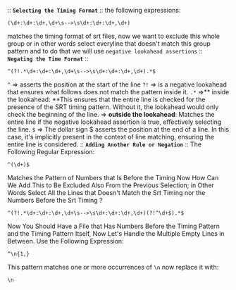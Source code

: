 :: __`Selecting the Timing Format`__ ::
the following expressions: 
```plaintext
(\d+:\d+:\d+,\d+\s-->\s\d+:\d+:\d+,\d+)
```
matches the timing format of srt files, now we want to exclude this whole group or in other words select everyline that doesn't match this group pattern and to do that we will use `negative lookahead assertions` 
:: __`Negating the Time Format`__ ::
```plaintext
^(?!.*\d+:\d+:\d+,\d+\s-->\s\d+:\d+:\d+,\d+).*$
```
`^` => asserts the position at the start of the line
`?!` => is a negative lookahead that ensures what follows does not match the pattern inside it.
`.*` =>** inside the lookahead: **This ensures that the entire line is checked for the presence of the SRT timing pattern. Without it, the lookahead would only check the beginning of the line.
=> **outside the lookahead**: Matches the entire line if the negative lookahead assertion is true, effectively selecting the line.
`$` => The dollar sign $ asserts the position at the end of a line. In this case, it's implicitly present in the context of line matching, ensuring the entire line is considered.
:: __`Adding Another Rule or Negation`__ ::
The Following Regular Expression: 
```plaintext
^(\d+)$
```
Matches the Pattern of Numbers that Is Before the Timing Now How Can We Add This to Be Excluded Also From the Previous Selection; in Other Words Select All the Lines that Doesn't Match the Srt Timing nor the Numbers Before the Srt Timing ? 
```plaintext
^(?!.*\d+:\d+:\d+,\d+\s-->\s\d+:\d+:\d+,\d+)(?!^\d+$).*$
```
Now You Should Have a File that Has Numbers Before the Timing Pattern and the Timing Pattern Itself, Now Let's Handle the Multiple Empty Lines in Between.
Use the Following Expression: 
```plaintext
^\n{1,}
```
This pattern matches one or more occurrences of `\n` 
now replace it with: 
```plaintext
\n
```



